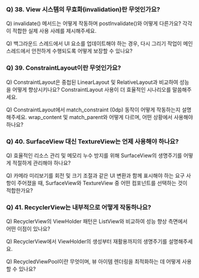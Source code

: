 ### Q) 38. View 시스템의 무효화(invalidation)란 무엇인가요?

Q) invalidate() 메서드는 어떻게 작동하며 postInvalidate()와 어떻게 다른가요? 각각이 적합한 실제 사용 사례를 제시해주세요.

Q) 백그라운드 스레드에서 UI 요소를 업데이트해야 하는 경우, 다시 그리기 작업이 메인 스레드에서 안전하게 수행되도록 어떻게 보장할 수 있나요?

### Q) 39. ConstraintLayout이란 무엇인가요?

Q) ConstraintLayout은 중첩된 LinearLayout 및 RelativeLayout과 비교하여 성능을 어떻게 향상시키나요? ConstraintLayout 사용이 더 효율적인 시나리오를 말씀해주세요.

Q) ConstraintLayout에서 match_constraint (0dp) 동작이 어떻게 작동하는지 설명해주세요.
wrap_content 및 match_parent와 어떻게 다르며, 어떤 상황에서 사용해야 하나요?

### Q) 40. SurfaceView 대신 TextureView는 언제 사용해야 하나요?

Q) 효율적인 리소스 관리 및 메모리 누수 방지를 위해 SurfaceView의 생명주기를 어떻게 적절하게 관리해야 하나요?

Q) 카메라 미리보기를 회전 및 크기 조절과 같은 UI 변환과 함께 표시해야 하는 요구 사항이 주어졌을 때, SurfaceView와 TextureView 중 어떤 컴포넌트를 선택하는 것이 적합한가요?

### Q) 41. RecyclerView는 내부적으로 어떻게 작동하나요?

Q) RecyclerView의 ViewHolder 패턴은 ListView와 비교하여 성능 향상 측면에서 어떤 이점이 있나요?

Q) RecyclerView에서 ViewHolder의 생성부터 재활용까지의 생명주기를 설명해주세요.

Q) RecycledViewPool이란 무엇이며, 뷰 아이템 렌더링을 최적화하는 데 어떻게 사용할 수 있나요?